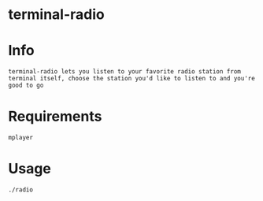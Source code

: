 # terminal-radio

Info
====================
	terminal-radio lets you listen to your favorite radio station from terminal itself, choose the station you'd like to listen to and you're good to go
	
Requirements
====================
	mplayer

Usage
====================
	./radio
